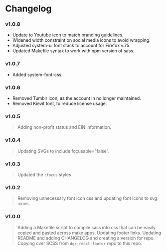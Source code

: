 # Changelog

### v1.0.8
- Update to Youtube icon to match branding guidelines.
- Widened width constraint on social media icons to avoid wrapping.
- Adjusted system-ui font stack to account for Firefox v.75.
- Updated Makefile syntax to work with npm version of sass.

### v1.0.7
- Added system-font-css.

### v1.0.6
- Removed Tumblr icon, as the account in no longer maintained.
- Removed Kievit font, to reduce license usage.

### v1.0.5
> Adding non-profit status and EIN information.

### v1.0.4
> Updating SVGs to include focusable="false".

### v1.0.3
> Updated the `:focus` styles

### v1.0.2
> Removing unnecessary font icon css and updating font icons to svg icons.

### v1.0.0
> Adding a Makefile script to compile sass into css that can be easily copied and pasted across make apps.
> Updating footer links.
> Updating README and adding CHANGELOG and creating a version for repo.
> Copying over SCSS from `dgx-react-footer` repo to this repo.
